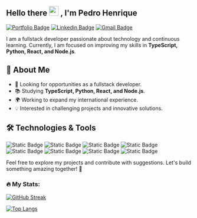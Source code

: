 <h2>Hello there <img src="https://media.giphy.com/media/hvRJCLFzcasrR4ia7z/giphy.gif" width="26px"/> , I'm Pedro Henrique</h2>


[![Portfolio Badge](https://img.shields.io/badge/Pedroh.dev-4a235a?style=flat-square&logo=portfolio)](https://pedrohdev.com/en-US)
[![Linkedin Badge](https://img.shields.io/badge/Pedro%20Henrique-4a235a?style=flat-square&logo=linkedin&link=https%3A%2F%2Fwww.linkedin.com%2Fin%2Fpedrohenriquefrancelino%2F)](https://www.linkedin.com/in/pedrohenriquefrancelino/)
[![Gmail Badge](https://img.shields.io/badge/Pedro%20Henrique-4a235a?style=flat-square&logo=gmail)](mailto:pedroh.fss@gmail.com)


I am a fullstack developer passionate about technology and continuous learning. Currently, I am focused on improving my skills in **TypeScript, Python, React, and Node.js**.

## 🚀 About Me
- 🔭 Looking for opportunities as a fullstack developer.
- 📚 Studying **TypeScript, Python, React, and Node.js**.
- 🌍 Working to expand my international experience.
- 💡 Interested in challenging projects and innovative solutions.

## 🛠️ Technologies & Tools

 ![Static Badge](https://img.shields.io/badge/React-454545?style=for-the-badge&logo=react)
 ![Static Badge](https://img.shields.io/badge/JavaScript-454545?style=for-the-badge&logo=javascript)
 ![Static Badge](https://img.shields.io/badge/TypeScript-454545?style=for-the-badge&logo=typescript)
 ![Static Badge](https://img.shields.io/badge/Node.js-454545?style=for-the-badge&logo=node.js)
 ![Static Badge](https://img.shields.io/badge/Python-454545?style=for-the-badge&logo=python)
 ![Static Badge](https://img.shields.io/badge/Next.js-454545?style=for-the-badge&logo=next.js)
 ![Static Badge](https://img.shields.io/badge/HTML-454545?style=for-the-badge&logo=html5)
 ![Static Badge](https://img.shields.io/badge/Tailwind%20CSS-454545?style=for-the-badge&logo=tailwindcss)




Feel free to explore my projects and contribute with suggestions. Let's build something amazing together! 🚀

### 🔥 My Stats:

[![GitHub Streak](https://github-readme-streak-stats-eight.vercel.app?user=peterhfss&theme=react&hide_border=true)](https://git.io/streak-stats)

[![Top Langs](https://github-readme-stats.vercel.app/api/top-langs/?username=peterhfss&layout=compact&theme=react&hide_border=true&border_radius=10)](https://github.com/peterhfss/github-readme-stats)

